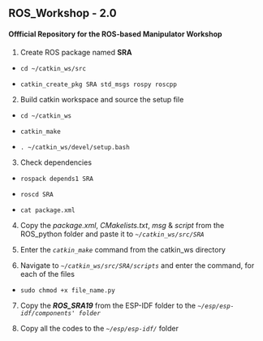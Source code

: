 ## ROS_Workshop - 2.0
#### Offficial Repository for the ROS-based Manipulator Workshop

1. Create ROS package named **SRA**

* `cd ~/catkin_ws/src`

* `catkin_create_pkg SRA std_msgs rospy roscpp`

2. Build catkin workspace and source the setup file

* `cd ~/catkin_ws`

* `catkin_make`

* `. ~/catkin_ws/devel/setup.bash`

3. Check dependencies

* `rospack depends1 SRA`

* `roscd SRA`

* `cat package.xml`

4. Copy the *package.xml*, *CMakelists.txt*, *msg* & *script* from the ROS_python folder and paste it to *`~/catkin_ws/src/SRA`*

5. Enter the *`catkin_make`* command from the catkin_ws directory

6. Navigate to *`~/catkin_ws/src/SRA/scripts`* and enter the command, for each of the files

* `sudo chmod +x file_name.py`

7. Copy the ***ROS_SRA19*** from the ESP-IDF folder to the *`~/esp/esp-idf/components' folder`*

8. Copy all the codes to the *`~/esp/esp-idf/`* folder
